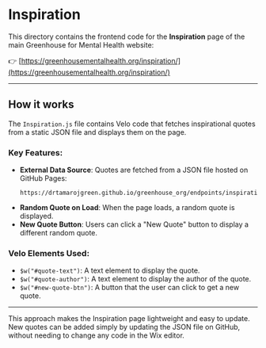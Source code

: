 # Inspiration

This directory contains the frontend code for the **Inspiration** page of the main Greenhouse for Mental Health website:

👉 [https://greenhousementalhealth.org/inspiration/](https://greenhousementalhealth.org/inspiration/)

---

## How it works

The `Inspiration.js` file contains Velo code that fetches inspirational quotes from a static JSON file and displays them on the page.

### Key Features:

-   **External Data Source**: Quotes are fetched from a JSON file hosted on GitHub Pages:
    ```
    https://drtamarojgreen.github.io/greenhouse_org/endpoints/inspiration/main.json
    ```
-   **Random Quote on Load**: When the page loads, a random quote is displayed.
-   **New Quote Button**: Users can click a "New Quote" button to display a different random quote.

### Velo Elements Used:

-   `$w("#quote-text")`: A text element to display the quote.
-   `$w("#quote-author")`: A text element to display the author of the quote.
-   `$w("#new-quote-btn")`: A button that the user can click to get a new quote.

---

This approach makes the Inspiration page lightweight and easy to update. New quotes can be added simply by updating the JSON file on GitHub, without needing to change any code in the Wix editor.
